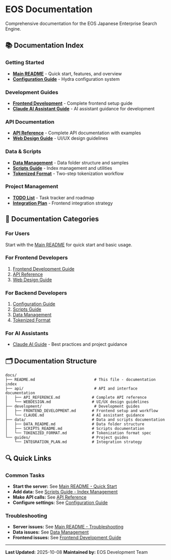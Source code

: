 # EOS Documentation

Comprehensive documentation for the EOS Japanese Enterprise Search Engine.

## 📚 Documentation Index

### Getting Started
- **[Main README](../README.md)** - Quick start, features, and overview
- **[Configuration Guide](../CONFIGURATION.md)** - Hydra configuration system

### Development Guides
- **[Frontend Development](./development/FRONTEND_DEVELOPMENT.md)** - Complete frontend setup guide
- **[Claude AI Assistant Guide](./development/CLAUDE.md)** - AI assistant guidance for development

### API Documentation
- **[API Reference](./api/API_REFERENCE.md)** - Complete API documentation with examples
- **[Web Design Guide](./api/WEBDESIGN.md)** - UI/UX design guidelines

### Data & Scripts
- **[Data Management](./data/DATA_README.md)** - Data folder structure and samples
- **[Scripts Guide](./data/SCRIPTS_README.md)** - Index management and utilities
- **[Tokenized Format](./data/TOKENIZED_FORMAT.md)** - Two-step tokenization workflow

### Project Management
- **[TODO List](../TODO.md)** - Task tracker and roadmap
- **[Integration Plan](./guides/INTEGRATION_PLAN.md)** - Frontend integration strategy

## 📖 Documentation Categories

### For Users
Start with the [Main README](../README.md) for quick start and basic usage.

### For Frontend Developers
1. [Frontend Development Guide](./development/FRONTEND_DEVELOPMENT.md)
2. [API Reference](./api/API_REFERENCE.md)
3. [Web Design Guide](./api/WEBDESIGN.md)

### For Backend Developers
1. [Configuration Guide](../CONFIGURATION.md)
2. [Scripts Guide](./data/SCRIPTS_README.md)
3. [Data Management](./data/DATA_README.md)
4. [Tokenized Format](./data/TOKENIZED_FORMAT.md)

### For AI Assistants
- [Claude AI Guide](./development/CLAUDE.md) - Best practices and project guidance

## 🗂️ Documentation Structure

```
docs/
├── README.md                          # This file - documentation index
├── api/                               # API and interface documentation
│   ├── API_REFERENCE.md              # Complete API reference
│   └── WEBDESIGN.md                  # UI/UX design guidelines
├── development/                       # Development guides
│   ├── FRONTEND_DEVELOPMENT.md       # Frontend setup and workflow
│   └── CLAUDE.md                     # AI assistant guidance
├── data/                             # Data and scripts documentation
│   ├── DATA_README.md                # Data folder structure
│   ├── SCRIPTS_README.md             # Scripts documentation
│   └── TOKENIZED_FORMAT.md           # Tokenization format spec
└── guides/                           # Project guides
    └── INTEGRATION_PLAN.md           # Integration strategy
```

## 🔍 Quick Links

### Common Tasks
- **Start the server:** See [Main README - Quick Start](../README.md#-quick-start)
- **Add data:** See [Scripts Guide - Index Management](./data/SCRIPTS_README.md)
- **Make API calls:** See [API Reference](./api/API_REFERENCE.md)
- **Configure settings:** See [Configuration Guide](../CONFIGURATION.md)

### Troubleshooting
- **Server issues:** See [Main README - Troubleshooting](../README.md#-troubleshooting)
- **Data issues:** See [Data Management](./data/DATA_README.md)
- **Frontend issues:** See [Frontend Development Guide](./development/FRONTEND_DEVELOPMENT.md)

---

**Last Updated:** 2025-10-08
**Maintained by:** EOS Development Team
